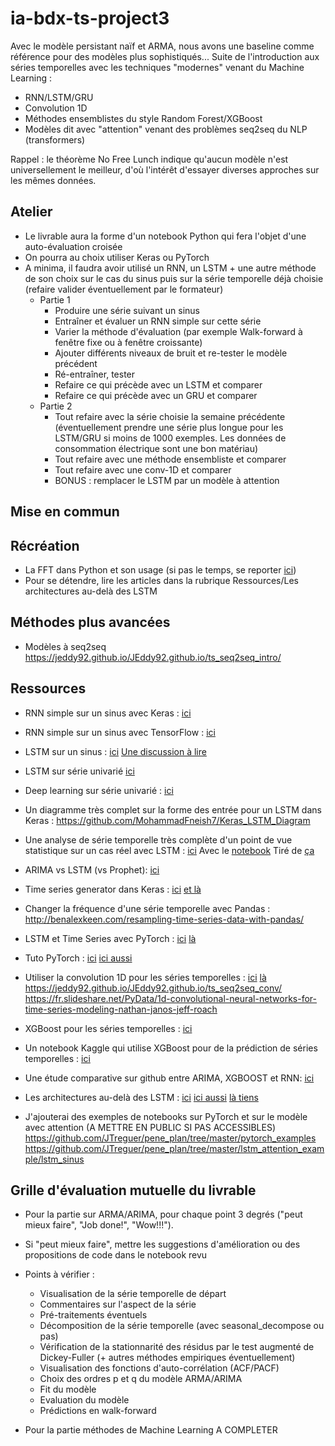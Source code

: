 # ia-bdx-ts-project3
Avec le modèle persistant naïf et ARMA, nous avons une baseline comme référence pour des modèles plus sophistiqués...
Suite de l'introduction aux séries temporelles avec les techniques "modernes" venant du Machine Learning :
  * RNN/LSTM/GRU
  * Convolution 1D
  * Méthodes ensemblistes du style Random Forest/XGBoost
  * Modèles dit avec "attention" venant des problèmes seq2seq du NLP (transformers) 
  
 Rappel : le théorème No Free Lunch indique qu'aucun modèle n'est universellement le meilleur, d'où l'intérêt d'essayer diverses approches sur les mêmes données.

## Atelier
* Le livrable aura la forme d'un notebook Python qui fera l'objet d'une auto-évaluation croisée
* On pourra au choix utiliser Keras ou PyTorch
* A minima, il faudra avoir utilisé un RNN, un LSTM + une autre méthode de son choix sur le cas du sinus puis sur la série temporelle déjà choisie (refaire valider éventuellement par le formateur)
  * Partie 1
    * Produire une série suivant un sinus
    * Entraîner et évaluer un RNN simple sur cette série
    * Varier la méthode d'évaluation (par exemple Walk-forward à fenêtre fixe ou à fenêtre croissante)
    * Ajouter différents niveaux de bruit et re-tester le modèle précédent
    * Ré-entraîner, tester
    * Refaire ce qui précède avec un LSTM et comparer
    * Refaire ce qui précède avec un GRU et comparer
  * Partie 2
    * Tout refaire avec la série choisie la semaine précédente (éventuellement prendre une série plus longue pour les LSTM/GRU si moins de 1000 exemples. Les données de consommation électrique sont une bon matériau)
    * Tout refaire avec une méthode ensembliste et comparer
    * Tout refaire avec une conv-1D et comparer
    * BONUS : remplacer le LSTM par un modèle à attention
    

## Mise en commun

## Récréation
* La FFT dans Python et son usage  (si pas le temps, se reporter [ici](https://www.ritchievink.com/blog/2017/04/23/understanding-the-fourier-transform-by-example/))
* Pour se détendre, lire les articles dans la rubrique Ressources/Les architectures au-delà des LSTM

## Méthodes plus avancées
* Modèles à  seq2seq https://jeddy92.github.io/JEddy92.github.io/ts_seq2seq_intro/

## Ressources

* RNN simple sur un sinus avec Keras : [ici](https://fairyonice.github.io/Understand-Keras%27s-RNN-behind-the-scenes-with-a-sin-wave-example.html)
* RNN simple sur un sinus avec TensorFlow : [ici](https://medium.com/@jkim2718/time-series-prediction-using-rnn-in-tensorflow-738e2dcfca96)

* LSTM sur un sinus : 
[ici](https://medium.com/@krzysztofbalka/training-keras-lstm-to-generate-sine-function-2e3c0ca42c3b)
[Une discussion à lire](https://datascience.stackexchange.com/questions/31923/training-an-lstm-to-track-sine-waves)

* LSTM sur série univarié [ici](https://machinelearningmastery.com/time-series-forecasting-long-short-term-memory-network-python/)

* Deep learning sur série univarié : [ici](https://machinelearningmastery.com/how-to-develop-deep-learning-models-for-univariate-time-series-forecasting/)

* Un diagramme très complet sur la forme des entrée pour un LSTM dans Keras : https://github.com/MohammadFneish7/Keras_LSTM_Diagram

* Une analyse de série temporelle très complète d'un point de vue statistique sur un cas réel avec LSTM : [ici](https://towardsdatascience.com/time-series-analysis-visualization-forecasting-with-lstm-77a905180eba)
Avec le [notebook](https://github.com/susanli2016/Machine-Learning-with-Python/blob/master/LSTM%20Time%20Series%20Power%20Consumption.ipynb)
Tiré de [ça](https://machinelearningmastery.com/multivariate-time-series-forecasting-lstms-keras/)

* ARIMA vs LSTM (vs Prophet): [ici](https://medium.com/@cdabakoglu/time-series-forecasting-arima-lstm-prophet-with-python-e73a750a9887)

* Time series generator dans Keras : [ici](https://machinelearningmastery.com/how-to-use-the-timeseriesgenerator-for-time-series-forecasting-in-keras/) [et là](https://www.dlology.com/blog/how-to-use-keras-timeseriesgenerator-for-time-series-data/)

* Changer la fréquence d'une série temporelle avec Pandas :
http://benalexkeen.com/resampling-time-series-data-with-pandas/

* LSTM et Time Series avec PyTorch : [ici](https://www.jessicayung.com/lstms-for-time-series-in-pytorch/)
[là](https://stackabuse.com/time-series-prediction-using-lstm-with-pytorch-in-python/)

* Tuto PyTorch : [ici](https://pytorch.org/tutorials/beginner/deep_learning_60min_blitz.html)
[ici aussi](https://www.analyticsvidhya.com/blog/2019/09/introduction-to-pytorch-from-scratch/)

* Utiliser la convolution 1D pour les séries temporelles : [ici](https://machinelearningmastery.com/how-to-develop-convolutional-neural-networks-for-multi-step-time-series-forecasting/)
[là](https://towardsdatascience.com/how-to-use-convolutional-neural-networks-for-time-series-classification-56b1b0a07a57)
https://jeddy92.github.io/JEddy92.github.io/ts_seq2seq_conv/
https://fr.slideshare.net/PyData/1d-convolutional-neural-networks-for-time-series-modeling-nathan-janos-jeff-roach

* XGBoost pour les séries temporelles : [ici](https://towardsdatascience.com/using-gradient-boosting-for-time-series-prediction-tasks-600fac66a5fc)

* Un notebook Kaggle qui utilise XGBoost pour de la prédiction de séries temporelles : [ici](https://www.kaggle.com/furiousx7/xgboost-time-series)

* Une étude comparative sur github entre ARIMA, XGBOOST et RNN: [ici](https://github.com/Jenniferz28/Time-Series-ARIMA-XGBOOST-RNN)

* Les architectures au-delà des LSTM : [ici](https://towardsdatascience.com/the-fall-of-rnn-lstm-2d1594c74ce0)
[ici aussi](https://towardsdatascience.com/attn-illustrated-attention-5ec4ad276ee3)
[là tiens](https://medium.com/@adityathiruvengadam/transformer-architecture-attention-is-all-you-need-aeccd9f50d09)


* J'ajouterai des exemples de notebooks sur PyTorch et sur le modèle avec attention (A METTRE EN PUBLIC SI PAS ACCESSIBLES)
https://github.com/JTreguer/pene_plan/tree/master/pytorch_examples
https://github.com/JTreguer/pene_plan/tree/master/lstm_attention_example/lstm_sinus


## Grille d'évaluation mutuelle du livrable

* Pour la partie sur ARMA/ARIMA, pour chaque point 3 degrés ("peut mieux faire", "Job done!", "Wow!!!").
* Si "peut mieux faire", mettre les suggestions d'amélioration ou des propositions de code dans le notebook revu
* Points à vérifier :
    * Visualisation de la série temporelle de départ
    * Commentaires sur l'aspect de la série
    * Pré-traitements éventuels
    * Décomposition de la série temporelle (avec seasonal_decompose ou pas)
    * Vérification de la stationnarité des résidus par le test augmenté de Dickey-Fuller (+ autres méthodes empiriques éventuellement)
    * Visualisation des fonctions d'auto-corrélation (ACF/PACF)
    * Choix des ordres p et q du modèle ARMA/ARIMA
    * Fit du modèle
    * Evaluation du modèle
    * Prédictions en walk-forward
   
* Pour la partie méthodes de Machine Learning
A COMPLETER

